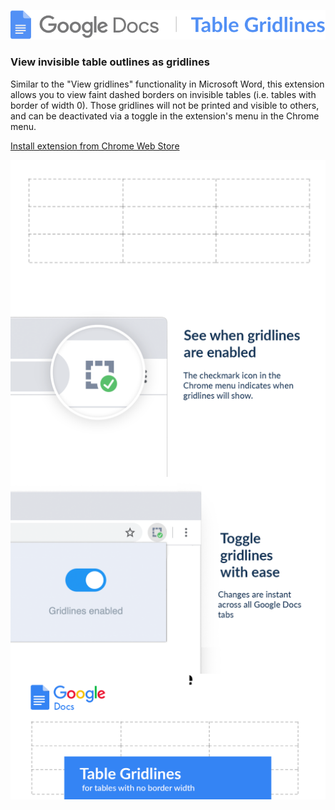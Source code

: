 ![](images/logo.svg)

### View invisible table outlines as gridlines

Similar to the "View gridlines" functionality in Microsoft Word, this extension allows you to view faint dashed borders on invisible tables (i.e. tables with border of width 0). Those gridlines will not be printed and visible to others, and can be deactivated via a toggle in the extension's menu in the Chrome menu.

[Install extension from Chrome Web Store]()

<img src="images/gridlines.png" width="600" style="margin: auto; display: block;">

<img src="images/icon.png" width="600" style="margin: auto; display: block;">

<img src="images/toggle.png" width="600" style="margin: auto; display: block;">

<img src="images/promo.png" width="600" style="margin: auto; display: block;">